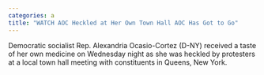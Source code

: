 ```yaml
---
categories: a
title: "WATCH AOC Heckled at Her Own Town Hall AOC Has Got to Go"
---
```

Democratic socialist Rep. Alexandria Ocasio-Cortez (D-NY) received a taste of her own medicine on Wednesday night as she was heckled by protesters at a local town hall meeting with constituents in Queens, New York.